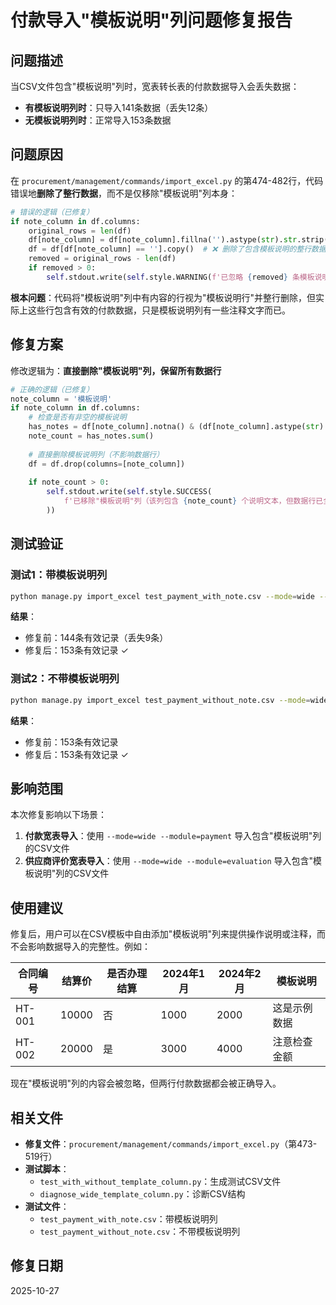 # 付款导入"模板说明"列问题修复报告

## 问题描述

当CSV文件包含"模板说明"列时，宽表转长表的付款数据导入会丢失数据：
- **有模板说明列时**：只导入141条数据（丢失12条）
- **无模板说明列时**：正常导入153条数据

## 问题原因

在 `procurement/management/commands/import_excel.py` 的第474-482行，代码错误地**删除了整行数据**，而不是仅移除"模板说明"列本身：

```python
# 错误的逻辑（已修复）
if note_column in df.columns:
    original_rows = len(df)
    df[note_column] = df[note_column].fillna('').astype(str).str.strip()
    df = df[df[note_column] == ''].copy()  # ❌ 删除了包含模板说明的整行数据！
    removed = original_rows - len(df)
    if removed > 0:
        self.stdout.write(self.style.WARNING(f'已忽略 {removed} 条模板说明行'))
```

**根本问题**：代码将"模板说明"列中有内容的行视为"模板说明行"并整行删除，但实际上这些行包含有效的付款数据，只是模板说明列有一些注释文字而已。

## 修复方案

修改逻辑为：**直接删除"模板说明"列，保留所有数据行**

```python
# 正确的逻辑（已修复）
note_column = '模板说明'
if note_column in df.columns:
    # 检查是否有非空的模板说明
    has_notes = df[note_column].notna() & (df[note_column].astype(str).str.strip() != '')
    note_count = has_notes.sum()
    
    # 直接删除模板说明列（不影响数据行）
    df = df.drop(columns=[note_column])
    
    if note_count > 0:
        self.stdout.write(self.style.SUCCESS(
            f'已移除"模板说明"列（该列包含 {note_count} 个说明文本，但数据行已全部保留）'
        ))
```

## 测试验证

### 测试1：带模板说明列
```bash
python manage.py import_excel test_payment_with_note.csv --mode=wide --module=payment --dry-run
```

**结果**：
- 修复前：144条有效记录（丢失9条）
- 修复后：153条有效记录 ✓

### 测试2：不带模板说明列
```bash
python manage.py import_excel test_payment_without_note.csv --mode=wide --module=payment --dry-run
```

**结果**：
- 修复前：153条有效记录
- 修复后：153条有效记录 ✓

## 影响范围

本次修复影响以下场景：
1. **付款宽表导入**：使用 `--mode=wide --module=payment` 导入包含"模板说明"列的CSV文件
2. **供应商评价宽表导入**：使用 `--mode=wide --module=evaluation` 导入包含"模板说明"列的CSV文件

## 使用建议

修复后，用户可以在CSV模板中自由添加"模板说明"列来提供操作说明或注释，而不会影响数据导入的完整性。例如：

| 合同编号 | 结算价 | 是否办理结算 | 2024年1月 | 2024年2月 | 模板说明 |
|---------|--------|------------|----------|----------|---------|
| HT-001  | 10000  | 否         | 1000     | 2000     | 这是示例数据 |
| HT-002  | 20000  | 是         | 3000     | 4000     | 注意检查金额 |

现在"模板说明"列的内容会被忽略，但两行付款数据都会被正确导入。

## 相关文件

- **修复文件**：`procurement/management/commands/import_excel.py`（第473-519行）
- **测试脚本**：
  - `test_with_without_template_column.py`：生成测试CSV文件
  - `diagnose_wide_template_column.py`：诊断CSV结构
- **测试文件**：
  - `test_payment_with_note.csv`：带模板说明列
  - `test_payment_without_note.csv`：不带模板说明列

## 修复日期

2025-10-27